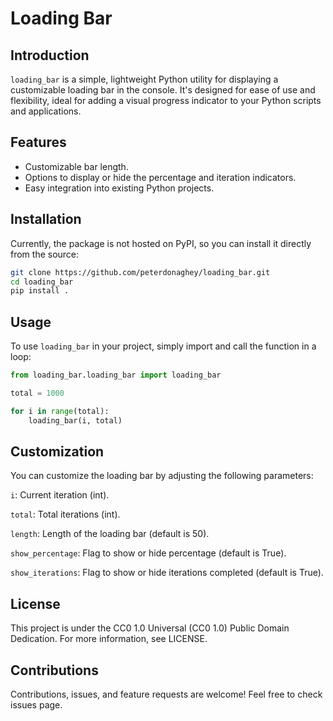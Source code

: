 # Loading Bar

## Introduction

`loading_bar` is a simple, lightweight Python utility for displaying a customizable loading bar in the console. It's designed for ease of use and flexibility, ideal for adding a visual progress indicator to your Python scripts and applications.

## Features

- Customizable bar length.
- Options to display or hide the percentage and iteration indicators.
- Easy integration into existing Python projects.

## Installation

Currently, the package is not hosted on PyPI, so you can install it directly from the source:

```bash
git clone https://github.com/peterdonaghey/loading_bar.git
cd loading_bar
pip install .
```

## Usage

To use `loading_bar` in your project, simply import and call the function in a loop:

```python
from loading_bar.loading_bar import loading_bar

total = 1000

for i in range(total):
    loading_bar(i, total)
```

## Customization

You can customize the loading bar by adjusting the following parameters:

`i`: Current iteration (int).

`total`: Total iterations (int).

`length`: Length of the loading bar (default is 50).

`show_percentage`: Flag to show or hide percentage (default is True).

`show_iterations`: Flag to show or hide iterations completed (default is True).

## License

This project is under the CC0 1.0 Universal (CC0 1.0) Public Domain Dedication. For more information, see LICENSE.

## Contributions

Contributions, issues, and feature requests are welcome! Feel free to check issues page.
